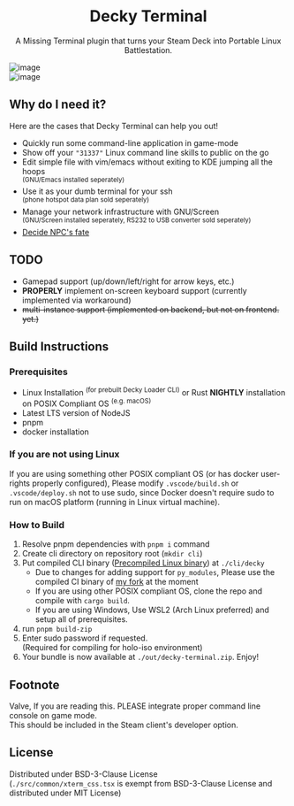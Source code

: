 <h1 align="center">Decky Terminal</h1>
<p align="center">A Missing Terminal plugin that turns your Steam Deck into Portable Linux Battlestation.</p>

![image](https://github.com/Alex4386/decky-terminal/assets/27724108/35fa0f98-1d74-4689-be35-233ef4ed6cd2)  
![image](https://github.com/Alex4386/decky-terminal/assets/27724108/a8fa3320-eb55-4890-9885-5aa88ba89f99)  

## Why do I need it?
Here are the cases that Decky Terminal can help you out!
* Quickly run some command-line application in game-mode
* Show off your `"31337"` Linux command line skills to public on the go 
* Edit simple file with vim/emacs without exiting to KDE jumping all the hoops  
  <sup>(GNU/Emacs installed seperately)</sup>
* Use it as your dumb terminal for your ssh  
  <sup>(phone hotspot data plan sold seperately)</sup>
* Manage your network infrastructure with GNU/Screen   
  <sup>(GNU/Screen installed seperately, RS232 to USB converter sold seperately)</sup>
* [Decide NPC's fate](https://www.youtube.com/watch?v=cLT465WM8uw)

## TODO
* Gamepad support (up/down/left/right for arrow keys, etc.)
* **PROPERLY** implement on-screen keyboard support (currently implemented via workaround)
* ~~multi-instance support (implemented on backend, but not on frontend. yet.)~~

## Build Instructions
### Prerequisites
* Linux Installation <sup>(for prebuilt Decky Loader CLI)</sup> or Rust **NIGHTLY** installation on POSIX Compliant OS <sup>(e.g. macOS)</sup>
* Latest LTS version of NodeJS
* pnpm
* docker installation

### If you are not using Linux
If you are using something other POSIX compliant OS (or has docker user-rights properly configured), Please modify `.vscode/build.sh` or `.vscode/deploy.sh` not to use sudo, since Docker doesn't require sudo to run on macOS platform (running in Linux virtual machine). 

### How to Build
1. Resolve pnpm dependencies with `pnpm i` command
2. Create cli directory on repository root (`mkdir cli`)
3. Put compiled CLI binary ([Precompiled Linux binary](https://github.com/SteamDeckHomebrew/cli/releases/latest)) at `./cli/decky`
   - Due to changes for adding support for `py_modules`, Please use the compiled CI binary of [my fork](https://github.com/Alex4386/decky-plugin-cli) at the moment
   - If you are using other POSIX compliant OS, clone the repo and compile with `cargo build`.
   - If you are using Windows, Use WSL2 (Arch Linux preferred) and setup all of prerequisites.
4. run `pnpm build-zip`
5. Enter sudo password if requested.  
   (Required for compiling for holo-iso environment)
6. Your bundle is now available at `./out/decky-terminal.zip`. Enjoy!

## Footnote
Valve, If you are reading this. PLEASE integrate proper command line console on game mode.  
This should be included in the Steam client's developer option.


## License
Distributed under BSD-3-Clause License  
(`./src/common/xterm_css.tsx` is exempt from BSD-3-Clause License and distributed under MIT License)

